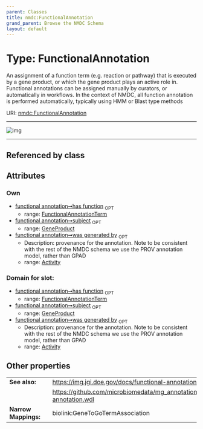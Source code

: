 ```yaml
---
parent: Classes
title: nmdc:FunctionalAnnotation
grand_parent: Browse the NMDC Schema
layout: default
---
```


# Type: FunctionalAnnotation


An assignment of a function term (e.g. reaction or pathway) that is executed by a gene product, or which the gene product plays an active role in. Functional annotations can be assigned manually by curators, or automatically in workflows. In the context of NMDC, all function annotation is performed automatically, typically using HMM or Blast type methods

URI: [nmdc:FunctionalAnnotation](https://microbiomedata/meta/FunctionalAnnotation)


---

![img](http://yuml.me/diagram/nofunky;dir:TB/class/[GeneProduct],[FunctionalAnnotationTerm],[FunctionalAnnotationTerm]%3Chas%20function%200..1-++[FunctionalAnnotation],[GeneProduct]%3Csubject%200..1-++[FunctionalAnnotation],[Activity]%3Cwas%20generated%20by%200..1-%20[FunctionalAnnotation],[Activity])

---


## Referenced by class


## Attributes


### Own

 * [functional annotation➞has function](functional_annotation_has_function.md)  <sub>OPT</sub>
    * range: [FunctionalAnnotationTerm](FunctionalAnnotationTerm.md)
 * [functional annotation➞subject](functional_annotation_subject.md)  <sub>OPT</sub>
    * range: [GeneProduct](GeneProduct.md)
 * [functional annotation➞was generated by](functional_annotation_was_generated_by.md)  <sub>OPT</sub>
    * Description: provenance for the annotation. Note to be consistent with the rest of the NMDC schema we use the PROV annotation model, rather than GPAD
    * range: [Activity](Activity.md)

### Domain for slot:

 * [functional annotation➞has function](functional_annotation_has_function.md)  <sub>OPT</sub>
    * range: [FunctionalAnnotationTerm](FunctionalAnnotationTerm.md)
 * [functional annotation➞subject](functional_annotation_subject.md)  <sub>OPT</sub>
    * range: [GeneProduct](GeneProduct.md)
 * [functional annotation➞was generated by](functional_annotation_was_generated_by.md)  <sub>OPT</sub>
    * Description: provenance for the annotation. Note to be consistent with the rest of the NMDC schema we use the PROV annotation model, rather than GPAD
    * range: [Activity](Activity.md)

## Other properties

|  |  |  |
| --- | --- | --- |
| **See also:** | | https://img.jgi.doe.gov/docs/functional-annotation.pdf |
|  | | https://github.com/microbiomedata/mg_annotation/blob/master/functional-annotation.wdl |
| **Narrow Mappings:** | | biolink:GeneToGoTermAssociation |

